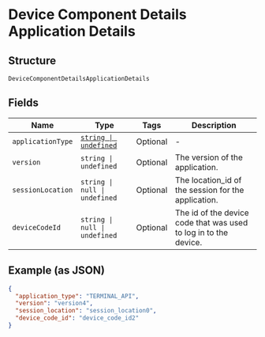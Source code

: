 
# Device Component Details Application Details

## Structure

`DeviceComponentDetailsApplicationDetails`

## Fields

| Name | Type | Tags | Description |
|  --- | --- | --- | --- |
| `applicationType` | [`string \| undefined`](../../doc/models/application-type.md) | Optional | - |
| `version` | `string \| undefined` | Optional | The version of the application. |
| `sessionLocation` | `string \| null \| undefined` | Optional | The location_id of the session for the application. |
| `deviceCodeId` | `string \| null \| undefined` | Optional | The id of the device code that was used to log in to the device. |

## Example (as JSON)

```json
{
  "application_type": "TERMINAL_API",
  "version": "version4",
  "session_location": "session_location0",
  "device_code_id": "device_code_id2"
}
```

